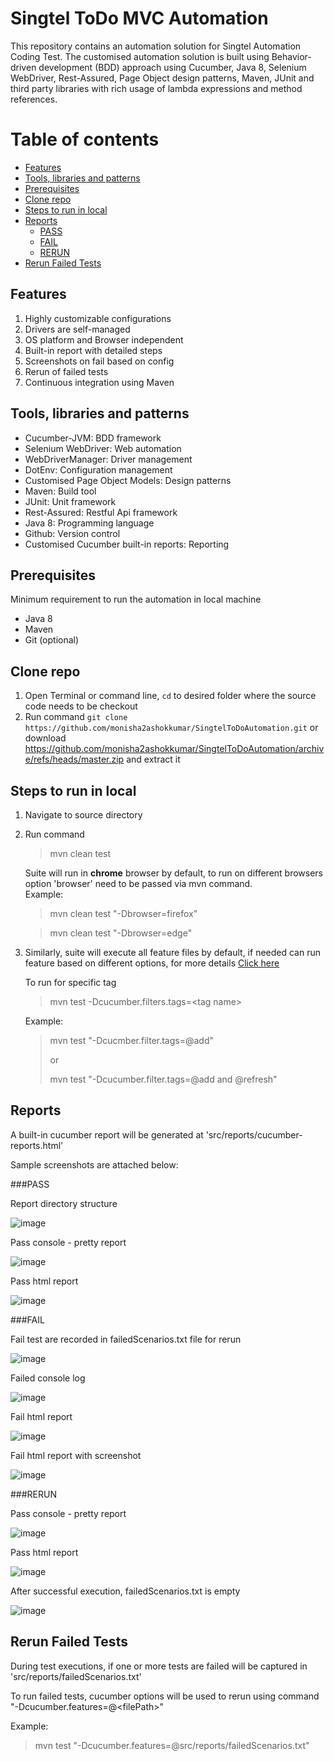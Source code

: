 
# Singtel ToDo MVC Automation

This repository contains an automation solution for Singtel Automation Coding Test.
The customised automation solution is built using Behavior-driven development (BDD) approach using Cucumber, Java 8, Selenium
WebDriver, Rest-Assured, Page Object design patterns, Maven, JUnit and third party libraries with rich usage of lambda expressions and
method references.

# Table of contents

  - [Features](#features)
  - [Tools, libraries and patterns](#tools-libraries-and-patterns)
  - [Prerequisites](#prerequisites)
  - [Clone repo](#clone-repo)
  - [Steps to run in local](#steps-to-run-in-local)
  - [Reports](#reports)
    - [PASS](#pass)
    - [FAIL](#fail)
    - [RERUN](#rerun)
  - [Rerun Failed Tests](#rerun-failed-tests)


## Features

1. Highly customizable configurations
2. Drivers are self-managed
3. OS platform and Browser independent
4. Built-in report with detailed steps
5. Screenshots on fail based on config
6. Rerun of failed tests
7. Continuous integration using Maven

## Tools, libraries and patterns

* Cucumber-JVM: BDD framework
* Selenium WebDriver: Web automation
* WebDriverManager: Driver management
* DotEnv: Configuration management
* Customised Page Object Models: Design patterns
* Maven: Build tool
* JUnit: Unit framework
* Rest-Assured: Restful Api framework
* Java 8: Programming language
* Github: Version control
* Customised Cucumber built-in reports: Reporting

## Prerequisites

Minimum requirement to run the automation in local machine
* Java 8
* Maven
* Git (optional)

## Clone repo

1. Open Terminal or command line, `cd` to desired folder where the source code needs to be checkout
2. Run command
   `git clone https://github.com/monisha2ashokkumar/SingtelToDoAutomation.git` or download https://github.com/monisha2ashokkumar/SingtelToDoAutomation/archive/refs/heads/master.zip and extract it

## Steps to run in local

1. Navigate to source directory
2. Run command
   > mvn clean test

   Suite will run in **chrome** browser by default, to run on different browsers option 'browser' need to be passed via mvn command.   
   Example:

   >mvn clean test "-Dbrowser=firefox"

   > mvn clean test "-Dbrowser=edge"

3. Similarly, suite will execute all feature files by default, if needed can run feature based on different options, for more details [Click here](https://cucumber.io/docs/cucumber/api/#options)

   To run for specific tag
   >mvn test -Dcucumber.filters.tags=&lt;tag name&gt;

   Example:
   >mvn test "-Dcucmber.filter.tags=@add"
   >
   > or
   >
   >mvn test "-Dcucumber.filter.tags=@add and @refresh"

## Reports

A built-in cucumber report will be generated at 'src/reports/cucumber-reports.html'

Sample screenshots are attached below:

###PASS

Report directory structure

![image](https://user-images.githubusercontent.com/31698049/174472943-6266d17b-8fe9-4fd2-8ffa-d379a5ad71d9.png)

Pass console - pretty report

![image](https://user-images.githubusercontent.com/31698049/174472851-90296281-86ed-4b7b-a974-0c50ec528757.png)

Pass html report

![image](https://user-images.githubusercontent.com/31698049/174472906-83535319-4118-4101-b240-43fed1c8c7a6.png)

###FAIL

Fail test are recorded in failedScenarios.txt file for rerun

![image](https://user-images.githubusercontent.com/31698049/174473353-011d5344-63fb-4798-a62f-fe302c8630e8.png)

Failed console log

![image](https://user-images.githubusercontent.com/31698049/174473282-c36cb9a4-7f7e-43b1-9362-957a66570ee5.png)

Fail html report

![image](https://user-images.githubusercontent.com/31698049/174473313-87a0af1b-2534-4538-9965-fde8c34bbbb4.png)

Fail html report with screenshot

![image](https://user-images.githubusercontent.com/31698049/174473330-1a024073-0d2b-4b1c-a9a6-a6e5bcb50504.png)

###RERUN

Pass console - pretty report

![image](https://user-images.githubusercontent.com/31698049/174473759-3fe50b46-ec1f-4c8a-8185-fc5ca584a220.png)

Pass html report

![image](https://user-images.githubusercontent.com/31698049/174473793-237a28fb-831f-45ec-b00c-c41d057f69a4.png)

After successful execution, failedScenarios.txt is empty

![image](https://user-images.githubusercontent.com/31698049/174473812-31675768-222b-4cda-a71b-a0f405a30d0c.png)



## Rerun Failed Tests

During test executions, if one or more tests are failed will be captured in 'src/reports/failedScenarios.txt'

To run failed tests, cucumber options will be used to rerun using command "-Dcucumber.features=@&lt;filePath&gt;"

Example:

>mvn test "-Dcucumber.features=@src/reports/failedScenarios.txt"
